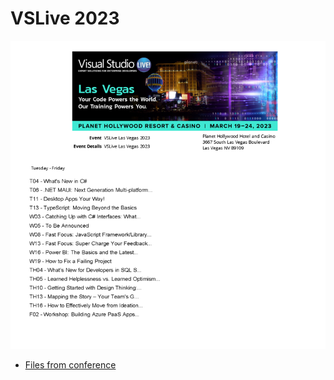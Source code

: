 # VSLive 2023

![This is an image](schedule.png)

- [Files from conference](https://github.com/vslive2023/vslive2023.github.io/tree/main/vslive)


